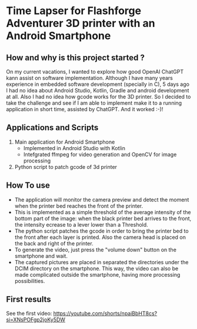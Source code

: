 # Time Lapser for Flashforge Adventurer 3D printer with an Android Smartphone

## How and why is this project started ?
On my current vacations, I wanted to explore how good OpenAI ChatGPT kann assist on software implementation.
Although I have many years experience in embedded software development (specially in C), 5 days ago I had no idea about Android Studio, Kotlin, Gradle and android development at all. Also I had no idea how gcode works for the 3D printer.
So I decided to take the challenge and see if I am able to implement make it to a running application in short time, assisted by ChatGPT.
And it worked :-)!

## Applications and Scripts
1) Main application for Android Smartphone
   * Implemented in Android Studio with Kotlin
   * Intefgrated ffmpeg for video generation and OpenCV for image processing
3) Python script to patch gcode of 3d printer

## How To use
* The application will monitor the camera preview and detect the moment when the printer bed reaches the front of the printer. 
* This is implemented as a simple threshold of the average intensity of the bottom part of the image: when the black printer bed arrives to the front, the intensity ecrease to a lever lower than a Threshold.
* The python script patches the gcode in order to bring the printer bed to the front after each layer is printed. Also the camera head is placed on the back and right of the printer.
* To generate the video, just press the "volume down" button on the smartphone and wait.
* The captured pictures are placed in separated the directories under the DCIM directory on the smartphone. This way, the video can also be made complicated outside the smartphone, having more processing possibilities.

## First results
See the first video:
https://youtube.com/shorts/npaiBbHT8cs?si=XNsPOFgp2joKy5DW


